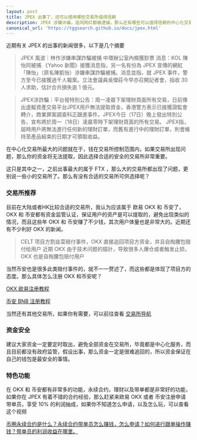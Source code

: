 ```yaml
---
layout: post
title: JPEX 出事了，还可以使用哪些交易所值得信赖
description: JPEX 涉嫌诈骗，连同网红都被逮捕，那么还有哪些可以值得信赖的中心化交易所呢？还会不会出现类似 JPEX 的事件呢？
canonical_url: 'https://tggsearch.github.io/docs/jpex.html'
---
```

近期有关 JPEX 的出事的新闻很多，以下是几个摘要

> JPEX 風波｜林作涉嫌串謀詐騙被捕 中環辦公室內檢獲鈔票 消息：KOL 陳怡同被捕.《Yahoo 新聞》接獲消息指，另一名有份為 JPEX 宣傳的網紅「陳怡」（原名陳凱怡）涉嫌串謀詐騙被捕。消息並指，就 JPEX 事件，警方至今已接獲過千人報案。立法會議員吳傑莊今早亦召開記者會，指收 30 人求助，估計合共損失逾 1 億元。

> JPEX涉詐騙｜平台發特別公告：周一凌晨下架理財頁面所有交易，日前傳出虛擬資產交易平台JPEX用戶無法提取資金，香港警方表示已接獲證監會轉介，商業罪案調查科正跟進事件。JPEX今日（17日）晚上發出特別公告，宣布將於周一（18日）凌晨零時下架理財頁面的所有交易。 JPEX指，屆時用戶將無法進行任何新的理財訂單，而舊有進行中的理財訂單，則會維持至產品結束的日期才可領取收益。

在中心化交易所最大的问题就在于，钱在交易所控制范围内，如果交易所出现问题，那么你的资金将无法提取，因此选择合适的安全的交易所非常重要。

这只是其中之一，之前出事最大的属于 FTX ，那么大的交易所都出现了问题，更别说一些小的交易所了。那么有没有合适的交易所可供选择呢？

### 交易所推荐
目前在大陆或者HK比较合适的交易所，我认为应该属于 欧易 OKX 和 币安了，OKX 和 币安都有资金监管认证，保证用户的资产是可以提取的，避免出现类似的情况，而且这些年 OKX 和 币安赚了不少钱，其次用户体量也是非常大的。近期还有不少利好 OKX 的新闻。

>CELT 项目方割韭菜赔付事件，OKX 直接追回项目方资金，并且自掏腰包赔付给用户
近期 OKX 由于技术问题的插针，导致很多人爆仓或者触发止损，OKX 也是自掏腰包赔付用户

当然币安也是很多此类赔付事件的，就不一一赘述了，而这些都是体现了项目方的态度。那么具体怎么注册 OKX 和币安呢？

[OKX 欧易注册教程](./okx-install.html)

[币安 BNB 注册教程](./bnb-buy-coins.html)

当然还有其他交易所，如果你有需要，可以前往查看 [交易所导航](./coins-index.html)

### 资金安全
建议大家资金一定要定时取出，避免全部资金在交易所，毕竟都是中心化服务，而且目前都没有政府监管，假设出事，那么资金一定是很难追回的，所以资金保证在自己的钱包是最安全的事情。

### 特色功能
在 OKX 和 币安都有非常多的功能，永续合约，理财以及带单都是非常好的功能，如果你在 JPEX 有着不错的合约经验，那么赶紧来欧易 OKX 或者 币安注册申请带单员，享受 10% 的利润抽成，如果你不知道怎么申请，以及怎么玩，可以查看这个视频 

[币圈永续合约是什么？永续合约带单员怎么赚钱，怎么申请？如何进行跟单操作赚钱？带单员的利润收益在哪里。](./302.html?target=https://www.youtube.com/watch?v=r8LmgbeB_rI)
